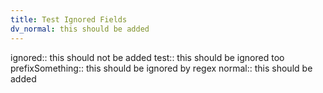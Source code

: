 ```yaml
---
title: Test Ignored Fields
dv_normal: this should be added
---
```


ignored:: this should not be added
test:: this should be ignored too
prefixSomething:: this should be ignored by regex
normal:: this should be added